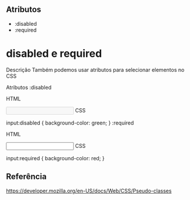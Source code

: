 ## Atributos

* :disabled
* :required

# disabled e required
Descrição
Também podemos usar atributos para selecionar elementos no CSS

Atributos
:disabled

HTML

<input type="text" disabled>
CSS

input:disabled {
  background-color: green;
}
:required

HTML

<input type="text" required>
CSS

input:required {
  background-color: red;
}

## Referência

https://developer.mozilla.org/en-US/docs/Web/CSS/Pseudo-classes